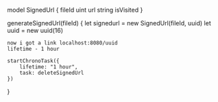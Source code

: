 model SignedUrl {
fileId uint
url string
isVisited
}

generateSignedUrl(fileId) {
let signedurl = new SignedUrl(fileId, uuid)
let uuid = new uuid(16)

    now i got a link localhost:8080/uuid
    lifetime - 1 hour

    startChronoTask({
        lifetime: "1 hour",
        task: deleteSignedUrl
    })

}
